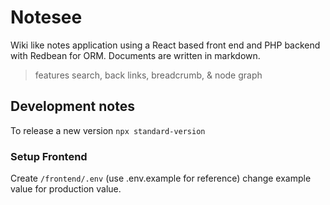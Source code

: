 # Notesee 

Wiki like notes application using a React based front end and PHP backend with Redbean for ORM.
Documents are written in markdown.

> features search, back links, breadcrumb, & node graph

## Development notes

To release a new version `npx standard-version`

### Setup Frontend

Create `/frontend/.env` (use .env.example for reference) change example value for production value.